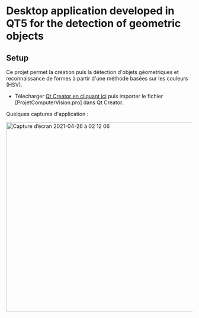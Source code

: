 # Desktop application developed in QT5 for the detection of geometric objects
##                             Setup

Ce projet permet la création puis la détection d'objets géometriques et reconnaissance de formes à partir d'une méthode basées sur les couleurs (HSV).

* Télécharger [Qt Creator en cliquant ici](https://www.qt.io/product/development-tools) puis importer le fichier [ProjetComputerVision.pro] dans Qt Creator.


Quelques captures d'application :


<img width="512" alt="Capture d’écran 2021-04-26 à 02 12 06" src="https://user-images.githubusercontent.com/56236244/116016627-1de5a980-a635-11eb-8afe-502ea549c62a.png">

